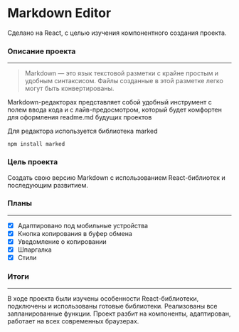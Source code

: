 # Markdown Editor
Сделано на React, с целью изучения компонентного создания проекта.

### Описание проекта
----
> Markdown — это язык текстовой разметки с крайне простым и удобным синтаксисом. Файлы созданные в этой разметке легко могут быть конвертированы.

Markdown-редакторах представляет собой удобный инструмент с полем ввода кода и с лайв-предосмотром, который будет комфортен для оформления readme.md будущих проектов

Для редактора используется библиотека marked 
```npm
npm install marked
```
### Цель проекта

Создать свою версию Markdown с использованием React-библиотек и последующим развитием.

### Планы
----
- [X] Адаптировано под мобильные устройства
- [X] Кнопка копирования в буфер обмена
- [X] Уведомление о копировании
- [X] Шпаргалка 
- [X] Стили

### Итоги
----
В ходе проекта были изучены особенности React-библиотеки, подключены и использованы готовые библиотеки. Реализованы все запланированные функции. 
Проект разбит на компоненты, адаптирован, работает на всех современных браузерах.